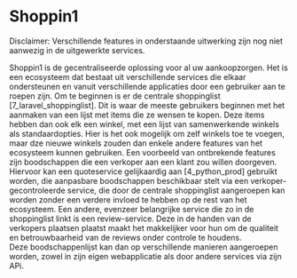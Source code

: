 # Shoppin1  
Disclaimer: Verschillende features in onderstaande uitwerking zijn nog niet aanwezig in de uitgewerkte services.

Shoppin1 is de gecentraliseerde oplossing voor al uw aankoopzorgen. Het is een ecosysteem dat bestaat uit verschillende services die elkaar ondersteunen en vanuit verschillende applicaties door een gebruiker aan te roepen zijn.
Om te beginnen is er de centrale shoppinglist [7_laravel_shoppinglist]. Dit is waar de meeste gebruikers beginnen met het aanmaken van een lijst met items die ze wensen te kopen. Deze items hebben dan ook elk een winkel, met een lijst van samenwerkende winkels als standaardopties. Hier is het ook mogelijk om zelf winkels toe te voegen, maar dze nieuwe winkels zouden dan enkele andere features van het ecosysteem kunnen gebruiken. Een voorbeeld van ontbrekende features zijn boodschappen die een verkoper aan een klant zou willen doorgeven. Hiervoor kan een quoteservice gelijkaardig aan [4_python_prod] gebruikt worden, die aanpasbare boodschappen beschikbaar stelt via een verkoper-gecontroleerde service, die door de centrale shoppinglist aangeroepen kan worden zonder een verdere invloed te hebben op de rest van het ecosysteem. Een andere, evenzeer belangrijke service die zo in de shoppinglist linkt is een review-service. Deze in de handen van de verkopers plaatsen plaatst maakt het makkelijker voor hun om de qualiteit en betrouwbaarheid van de reviews onder controle te houdens.   
Deze boodschappenlijst kan dan op verschillende manieren aangeroepen worden, zowel in zijn eigen webapplicatie als door andere services via zijn APi.  

